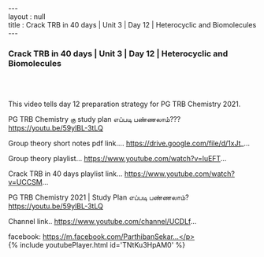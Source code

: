 ---<br>layout : null<br>title : Crack TRB in 40 days | Unit 3 | Day 12 | Heterocyclic and Biomolecules<br>---<br><h3>Crack TRB in 40 days | Unit 3 | Day 12 | Heterocyclic and Biomolecules</h3><br><br><p>This video tells day 12 preparation strategy for PG TRB Chemistry 2021.

PG TRB Chemistry கு study plan எப்படி பண்ணலாம்??? 
https://youtu.be/59ylBL-3tLQ

Group theory short notes pdf link....
https://drive.google.com/file/d/1xJt_...

Group theory playlist...
https://www.youtube.com/watch?v=luEFT...

Crack TRB in 40 days playlist link...
https://www.youtube.com/watch?v=UCCSM...

PG TRB Chemistry 2021 | Study Plan எப்படி பண்ணலாம்?
https://youtu.be/59ylBL-3tLQ

Channel link..
https://www.youtube.com/channel/UCDLf...

facebook: https://m.facebook.com/ParthibanSekar...</p><br>{% include youtubePlayer.html id='TNtKu3HpAM0' %}<br>
